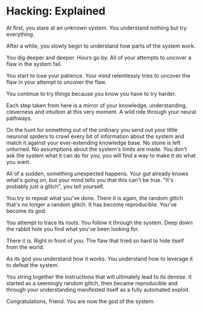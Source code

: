 # Hacking: Explained

At first, you stare at an unknown system. You understand nothing but try everything.

After a while, you slowly begin to understand how parts of the system work.

You dig deeper and deeper. Hours go by. All of your attempts to uncover a flaw in the system fail.

You start to lose your patience. Your mind relentlessly tries to uncover the flaw in your attempt to uncover the flaw.

You continue to try things because you know you have to try harder.

Each step taken from here is a mirror of your knowledge, understanding, cleverness and intuition at this very moment. A wild ride through your neural pathways.

On the hunt for something out of the ordinary you send out your little neuronal spiders to crawl every bit of information about the system and match it against your ever-extending knowledge base. No stone is left unturned. No assumptions about the system's limits are made. You don't ask the system what it can do for you, you will find a way to make it do what you want.

All of a sudden, something unexpected happens. Your gut already knows what's going on, but your mind tells you that this can't be true. "It's probably just a glitch", you tell yourself.

You try to repeat what you've done. There it is again, the random glitch that's no longer a random glitch. It has become reproducible. You've become its god.

You attempt to trace its roots. You follow it through the system. Deep down the rabbit hole you find what you've been looking for.

There it is. Right in front of you. The flaw that tried so hard to hide itself from the world.

As its god you understand how it works. You understand how to leverage it to defeat the system.

You string together the instructions that will ultimately lead to its demise. It started as a seemingly random glitch, then became reproducible and through your understanding manifested itself as a fully automated exploit.

Congratulations, friend. You are now the god of the system.
